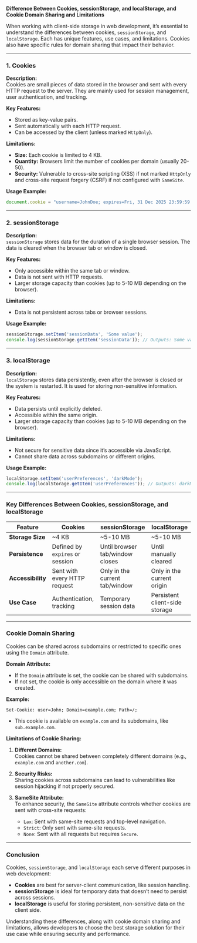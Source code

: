**Difference Between Cookies, sessionStorage, and localStorage, and Cookie Domain Sharing and Limitations**

When working with client-side storage in web development, it’s essential to understand the differences between cookies, `sessionStorage`, and `localStorage`. Each has unique features, use cases, and limitations. Cookies also have specific rules for domain sharing that impact their behavior.

---

### **1. Cookies**

**Description:**  
Cookies are small pieces of data stored in the browser and sent with every HTTP request to the server. They are mainly used for session management, user authentication, and tracking.

**Key Features:**
- Stored as key-value pairs.
- Sent automatically with each HTTP request.
- Can be accessed by the client (unless marked `HttpOnly`).

**Limitations:**
- **Size:** Each cookie is limited to 4 KB.
- **Quantity:** Browsers limit the number of cookies per domain (usually 20-50).
- **Security:** Vulnerable to cross-site scripting (XSS) if not marked `HttpOnly` and cross-site request forgery (CSRF) if not configured with `SameSite`.

**Usage Example:**
```javascript
document.cookie = "username=JohnDoe; expires=Fri, 31 Dec 2025 23:59:59 GMT; path=/;";
```

---

### **2. sessionStorage**

**Description:**  
`sessionStorage` stores data for the duration of a single browser session. The data is cleared when the browser tab or window is closed.

**Key Features:**
- Only accessible within the same tab or window.
- Data is not sent with HTTP requests.
- Larger storage capacity than cookies (up to 5-10 MB depending on the browser).

**Limitations:**
- Data is not persistent across tabs or browser sessions.

**Usage Example:**
```javascript
sessionStorage.setItem('sessionData', 'Some value');
console.log(sessionStorage.getItem('sessionData')); // Outputs: Some value
```

---

### **3. localStorage**

**Description:**  
`localStorage` stores data persistently, even after the browser is closed or the system is restarted. It is used for storing non-sensitive information.

**Key Features:**
- Data persists until explicitly deleted.
- Accessible within the same origin.
- Larger storage capacity than cookies (up to 5-10 MB depending on the browser).

**Limitations:**
- Not secure for sensitive data since it’s accessible via JavaScript.
- Cannot share data across subdomains or different origins.

**Usage Example:**
```javascript
localStorage.setItem('userPreferences', 'darkMode');
console.log(localStorage.getItem('userPreferences')); // Outputs: darkMode
```

---

### **Key Differences Between Cookies, sessionStorage, and localStorage**

| Feature               | **Cookies**                     | **sessionStorage**            | **localStorage**              |
|-----------------------|----------------------------------|--------------------------------|--------------------------------|
| **Storage Size**      | ~4 KB                           | ~5-10 MB                      | ~5-10 MB                      |
| **Persistence**       | Defined by `expires` or session | Until browser tab/window closes | Until manually cleared        |
| **Accessibility**     | Sent with every HTTP request    | Only in the current tab/window | Only in the current origin    |
| **Use Case**          | Authentication, tracking        | Temporary session data         | Persistent client-side storage|

---

### **Cookie Domain Sharing**

Cookies can be shared across subdomains or restricted to specific ones using the `Domain` attribute.

**Domain Attribute:**
- If the `Domain` attribute is set, the cookie can be shared with subdomains.
- If not set, the cookie is only accessible on the domain where it was created.

**Example:**
```http
Set-Cookie: user=John; Domain=example.com; Path=/;
```
- This cookie is available on `example.com` and its subdomains, like `sub.example.com`.

**Limitations of Cookie Sharing:**
1. **Different Domains:**  
   Cookies cannot be shared between completely different domains (e.g., `example.com` and `another.com`).

2. **Security Risks:**  
   Sharing cookies across subdomains can lead to vulnerabilities like session hijacking if not properly secured.

3. **SameSite Attribute:**  
   To enhance security, the `SameSite` attribute controls whether cookies are sent with cross-site requests:
   - `Lax`: Sent with same-site requests and top-level navigation.
   - `Strict`: Only sent with same-site requests.
   - `None`: Sent with all requests but requires `Secure`.

---

### **Conclusion**

Cookies, `sessionStorage`, and `localStorage` each serve different purposes in web development:
- **Cookies** are best for server-client communication, like session handling.
- **sessionStorage** is ideal for temporary data that doesn’t need to persist across sessions.
- **localStorage** is useful for storing persistent, non-sensitive data on the client side.

Understanding these differences, along with cookie domain sharing and limitations, allows developers to choose the best storage solution for their use case while ensuring security and performance.
